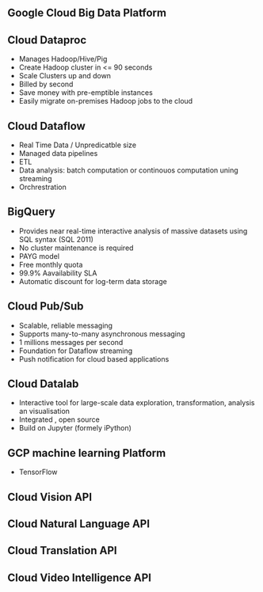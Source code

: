 ## Google Cloud Big Data Platform
## Cloud Dataproc
- Manages Hadoop/Hive/Pig
- Create Hadoop cluster in <= 90 seconds
- Scale Clusters up and down
- Billed by second
- Save money with pre-emptible instances
- Easily migrate on-premises Hadoop jobs to the cloud 
## Cloud Dataflow
- Real Time Data / Unpredicatble size
- Managed data pipelines
- ETL
- Data analysis: batch computation or continouos computation uning streaming
- Orchrestration
## BigQuery
- Provides near real-time interactive analysis of massive datasets using SQL syntax (SQL 2011)
- No cluster maintenance is required
- PAYG model
- Free monthly quota
- 99.9% Aavailability SLA
- Automatic discount for log-term data storage
## Cloud Pub/Sub
- Scalable, reliable messaging
- Supports many-to-many asynchronous messaging
- 1 millions messages per second
- Foundation for Dataflow streaming
- Push notification for cloud based applications
## Cloud Datalab
- Interactive tool for large-scale data exploration, transformation, analysis an visualisation
- Integrated , open source
- Build on Jupyter (formely iPython)
## GCP machine learning Platform
- TensorFlow
## Cloud Vision API
## Cloud Natural Language API
## Cloud Translation API
## Cloud Video Intelligence API
